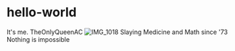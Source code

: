 # hello-world
It's me. TheOnlyQueenAC
![IMG_1018](https://github.com/TheonlyqueenAC/hello-world/assets/97304065/91a1b161-398b-4fef-a17f-620fa84a6867)
Slaying Medicine and Math since '73
Nothing is impossible

